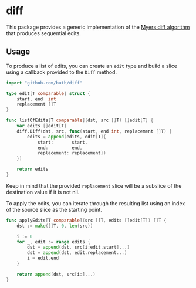 # diff

This package provides a generic implementation of the [Myers diff
algorithm](http://www.xmailserver.org/diff2.pdf) that produces sequential edits.

## Usage

To produce a list of edits, you can create an `edit` type and build a slice
using a callback provided to the `Diff` method.

```go
import "github.com/buth/diff"

type edit[T comparable] struct {
	start, end  int
	replacement []T
}

func listOfEdits[T comparable](dst, src []T) []edit[T] {
	var edits []edit[T]
	diff.Diff(dst, src, func(start, end int, replacement []T) {
		edits = append(edits, edit[T]{
			start:       start,
			end:         end,
			replacement: replacement})
	})

	return edits
} 
```

Keep in mind that the provided `replacement` slice will be a subslice of the
destination value if it is not nil.

To apply the edits, you can iterate through the resulting list using an index of
the source slice as the starting point.

```go
func applyEdits[T comparable](src []T, edits []edit[T]) []T {
	dst := make([]T, 0, len(src))

	i := 0
	for _, edit := range edits {
		dst = append(dst, src[i:edit.start]...)
		dst = append(dst, edit.replacement...)
		i = edit.end
	}

	return append(dst, src[i:]...)
}
```
